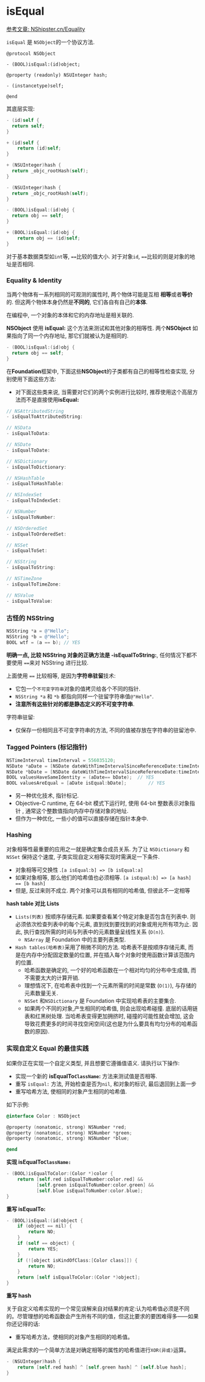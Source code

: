 # isEqual

[参考文章: NShipster.cn/Equality](https://nshipster.cn/equality/)

`isEqual` 是 `NSObject`的一个协议方法.

```objc
@protocol NSObject

- (BOOL)isEqual:(id)object;

@property (readonly) NSUInteger hash;

- (instancetype)self;

@end
```

其底层实现:

```objective-c
- (id)self {
  return self;
}

+ (id)self {
	return (id)self;
}

+ (NSUInteger)hash {
  return _objc_rootHash(self);
}

- (NSUInteger)hash {
  return _objc_rootHash(self);
}

- (BOOL)isEqual:(id)obj {
  return obj == self;
}

+ (BOOL)isEqual:(id)obj {
 	return obj == (id)self; 
}
```

对于基本数据类型如`int`等, `==`比较的值大小. 对于对象`id`, `==`比较的则是对象的地址是否相同.

### Equality & Identity

当两个物体有一系列相同的可观测的属性时, 两个物体可能是互相 **相等**或者**等价**的. 但这两个物体本身仍然是**不同的**, 它们各自有自己的**本体**.

在编程中, 一个对象的本体和它的内存地址是相关联的.

**NSObject** 使用 **isEqual:** 这个方法来测试和其他对象的相等性. 两个**NSObject** 如果指向了同一个内存地址, 那它们就被认为是相同的.

```objective-c
- (BOOL)isEqual:(id)obj {
  return obj == self;
}
```

在**Foundation**框架中, 下面这些**NSObject**的子类都有自己的相等性检查实现, 分别使用下面这些方法:

- 对下面这些类来说, 当需要对它们的两个实例进行比较时, 推荐使用这个高层方法而不是直接使用**isEqual:**

```objective-c
// NSAttributedString
- isEqualToAttributedString:

// NSData
- isEqualToData:

// NSDate
- isEqualToDate:

// NSDictionary
- isEqualToDictionary:

// NSHashTable
- isEqualToHashTable:

// NSIndexSet
- isEqualToIndexSet:

// NSNumber
- isEqualToNumber:

// NSOrderedSet
- isEqualToOrderedSet:

// NSSet
- isEqualToSet:

// NSString
- isEqualToString:

// NSTimeZone
- isEqualToTimeZone:

// NSValue
- isEqualToValue:
```

### 古怪的 NSString

```objective-c
NSString *a = @"Hello";
NSString *b = @"Hello";
BOOL wtf = (a == b); // YES
```

**明确一点, 比较 NSString 对象的正确方法是 -isEqualToString:**, 任何情况下都不要使用 `==`来对 NSString 进行比较.

上面使用 `==` 比较相等, 是因为**字符串驻留**技术:

- 它包一个`不可变字符串`对象的值拷贝给各个不同的指针.
- `NSString *a` 和 `*b` 都指向同样一个驻留字符串值`@"Hello"`.
- **注意所有这些针对的都是静态定义的不可变字符串**.

字符串驻留:

- 仅保存一份相同且不可变字符串的方法, 不同的值被存放在字符串的驻留池中.

### Tagged Pointers (标记指针)

```objective-c
NSTimeInterval timeInterval = 556035120;
NSDate *aDate = [NSDate dateWithTimeIntervalSinceReferenceDate:timeInterval];
NSDate *bDate = [NSDate dateWithTimeIntervalSinceReferenceDate:timeInterval];
BOOL valuesHaveSameIdentity = (aDate== bDate);	// YES
BOOL valuesAreEqual = [aDate isEqual:bDate];		// YES
```

- 另一种优化技术, 指针标记.
- Objective-C runtime, 在 64-bit 模式下运行时, 使用 64-bit 整数表示对象指针 , 通常这个整数值指向内存中存储对象的地址.
- 但作为一种优化, 一些小的值可以直接存储在指针本身中.

### Hashing

对象相等性最重要的应用之一就是确定集合成员关系. 为了让 `NSDictionary` 和 `NSSet` 保持这个速度, 子类实现自定义相等实现时需满足一下条件.

- 对象相等可交换性 .`[a isEqual:b] => [b isEqual:a]`
- 如果对象相等, 那么他们的哈希值也必须相等. `[a isEqual:b] => [a hash] == [b hash]`
- 但是, 反过来则不成立. 两个对象可以具有相同的哈希值, 但彼此不一定相等

**hash table 对比 Lists**

- `Lists(列表)` 按顺序存储元素. 如果要查看某个特定对象是否包含在列表中. 则必须依次检查列表中的每个元素, 直到找到要找到的对象或用光所有项为止. 因此, 执行查找所需的时间与列表中的元素数量呈线性关系 (`O(n)`).
  - `NSArray` 是 Foundation 中的主要列表类型.
- `Hash tables(哈希表)`采用了稍微不同的方法. 哈希表不是按顺序存储元素, 而是在内存中分配固定数量的位置, 并在插入每个对象时使用函数计算该范围内的位置.
  - 哈希函数是确定的, 一个好的哈希函数在一个相对均匀的分布中生成值, 而不需要太大的计算开销.
  - 理想情况下, 在哈希表中找到一个元素所需的时间是常数 (`O(1)`), 与存储的元素数量无关.
  - `NSSet` 和`NSDictionary` 是 Foundation 中实现哈希表的主要集合.
  - 如果两个不同的对象,产生相同的哈希值, 则会出现哈希碰撞. 底层的话用链表和红黑树处理. 当哈希表变得更加拥挤时, 碰撞的可能性就会增加, 这会导致花费更多的时间寻找空闲空间(这也是为什么要具有均匀分布的哈希函数的原因).

### 实现自定义 Equal 的最佳实践

如果你正在实现一个自定义类型, 并且想要它遵循值语义. 请执行以下操作:

- 实现一个新的  **isEqualTo`ClassName`:** 方法来测试值是否相等.
- 重写 `isEqual:` 方法, 开始检查是否为`nil`, 和对象的标识, 最后退回到上面一步
- 重写哈希方法, 使相同的对象产生相同的哈希值.

如下示例:

```objective-c
@interface Color : NSObject

@property (nonatomic, strong) NSNumber *red;
@property (nonatomic, strong) NSNumber *green;
@property (nonatomic, strong) NSNumber *blue;

@end
```

**实现 isEqualTo`ClassName:`**

```objective-c
- (BOOL)isEqualToColor:(Color *)color {
    return [self.red isEqualToNumber:color.red] &&
           [self.green isEqualToNumber:color.green] &&
           [self.blue isEqualToNumber:color.blue];
}
```

**重写 isEqualTo:**

```objective-c
- (BOOL)isEqual:(id)object {
    if (object == nil) {
        return NO;
    }
    if (self == object) {
        return YES;
    }
    if (![object isKindOfClass:[Color class]]) {
        return NO;
    }
    return [self isEqualToColor:(Color *)object];
}
```

**重写 hash**

关于自定义哈希实现的一个常见误解来自对结果的肯定:认为哈希值必须是不同的。尽管理想的哈希函数会产生所有不同的值，但这比要求的要困难得多——如果你还记得的话:

- 重写哈希方法，使相同的对象产生相同的哈希值。

 满足此需求的一个简单方法是对确定相等的属性的哈希值进行`XOR(异或)`运算。

```objective-c
- (NSUInteger)hash {
    return [self.red hash] ^ [self.green hash] ^ [self.blue hash];
}
```



